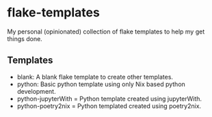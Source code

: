 # flake-templates

My personal (opinionated) collection of flake templates to help my get things done.

## Templates

- blank: A blank flake template to create other templates.
- python: Basic python template using only Nix based python development.
- python-jupyterWith = Python template created using jupyterWith.
- python-poetry2nix = Python templated created using poetry2nix.

